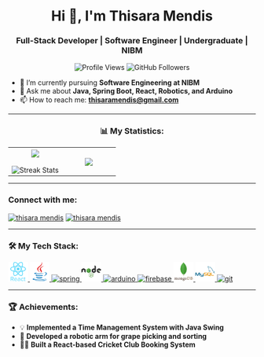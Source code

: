 <h1 align="center">Hi 👋, I'm Thisara Mendis</h1>  
<h3 align="center">Full-Stack Developer | Software Engineer | Undergraduate | NIBM</h3>  

<p align="center">  
  <img src="https://komarev.com/ghpvc/?username=thisaramendis&label=Profile%20views&color=0e75b6&style=flat" alt="Profile Views" />  
  <img src="https://img.shields.io/github/followers/thisaramendis?label=Followers&style=social" alt="GitHub Followers" />  
</p>  

- 🌱 I’m currently pursuing **Software Engineering at NIBM**  
- 💬 Ask me about **Java, Spring Boot, React, Robotics, and Arduino**   
- 📫 How to reach me: **thisaramendis@gmail.com**  

---

<h3 align="center">📊 My Statistics:</h3>  
<p align="center">  
<table align="center">  
<tr border="none">  
<td width="50%" align="center">  

  <img  align="center"  src="https://github-readme-stats.vercel.app/api?username=thisaramendis&theme=dark&show_icons=true&count_private=true" />  
  <br><br>  
  <img  title="🔥 Streak Stats" alt="Streak Stats" src="https://github-readme-streak-stats.herokuapp.com/?user=thisaramendis&theme=dark&hide_border=false" />   
</td>  
<td width="50%" align="center">  

  <img  align="center"  src="https://github-readme-stats.anuraghazra1.vercel.app/api/top-langs/?username=thisaramendis&theme=dark&hide_border=false&no-bg=true&no-frame=true&langs_count=10"/>  

  </td>  
</tr>  
</table>  

---

<h3 align="left">Connect with me:</h3>  
<p align="left">  
<a href="https://www.linkedin.com/in/thisara-mendis" target="blank"><img align="center" src="https://raw.githubusercontent.com/rahuldkjain/github-profile-readme-generator/master/src/images/icons/Social/linked-in-alt.svg" alt="thisara mendis" height="30" width="40" /></a>  
<a href="https://www.instagram.com/thisara_mendis/" target="blank"><img align="center" src="https://raw.githubusercontent.com/rahuldkjain/github-profile-readme-generator/master/src/images/icons/Social/instagram.svg" alt="thisara mendis" height="30" width="40" /></a>  
</p>  

---

<h3 align="left">🛠️ My Tech Stack:</h3>  
<p align="left">  
<a href="https://reactjs.org/" target="_blank" rel="noreferrer"> <img src="https://raw.githubusercontent.com/devicons/devicon/master/icons/react/react-original-wordmark.svg" alt="react" width="40" height="40"/> </a>  
<a href="https://www.java.com" target="_blank" rel="noreferrer"> <img src="https://raw.githubusercontent.com/devicons/devicon/master/icons/java/java-original.svg" alt="java" width="40" height="40"/> </a>  
<a href="https://spring.io/" target="_blank" rel="noreferrer"> <img src="https://www.vectorlogo.zone/logos/springio/springio-icon.svg" alt="spring" width="40" height="40"/> </a>  
<a href="https://nodejs.org" target="_blank" rel="noreferrer"> <img src="https://raw.githubusercontent.com/devicons/devicon/master/icons/nodejs/nodejs-original-wordmark.svg" alt="nodejs" width="40" height="40"/> </a>  
<a href="https://www.arduino.cc/" target="_blank" rel="noreferrer"> <img src="https://cdn.worldvectorlogo.com/logos/arduino-1.svg" alt="arduino" width="40" height="40"/> </a>  
<a href="https://firebase.google.com/" target="_blank" rel="noreferrer"> <img src="https://www.vectorlogo.zone/logos/firebase/firebase-icon.svg" alt="firebase" width="40" height="40"/> </a>  
<a href="https://www.mongodb.com/" target="_blank" rel="noreferrer"> <img src="https://raw.githubusercontent.com/devicons/devicon/master/icons/mongodb/mongodb-original-wordmark.svg" alt="mongodb" width="40" height="40"/> </a>  
<a href="https://www.mysql.com/" target="_blank" rel="noreferrer"> <img src="https://raw.githubusercontent.com/devicons/devicon/master/icons/mysql/mysql-original-wordmark.svg" alt="mysql" width="40" height="40"/> </a>  
<a href="https://git-scm.com/" target="_blank" rel="noreferrer"> <img src="https://www.vectorlogo.zone/logos/git-scm/git-scm-icon.svg" alt="git" width="40" height="40"/> </a>  
</p>  

---

### 🏆 Achievements:  
- 💡 **Implemented a Time Management System with Java Swing**  
- 🤖 **Developed a robotic arm for grape picking and sorting**  
- 👨‍💻 **Built a React-based Cricket Club Booking System**  

